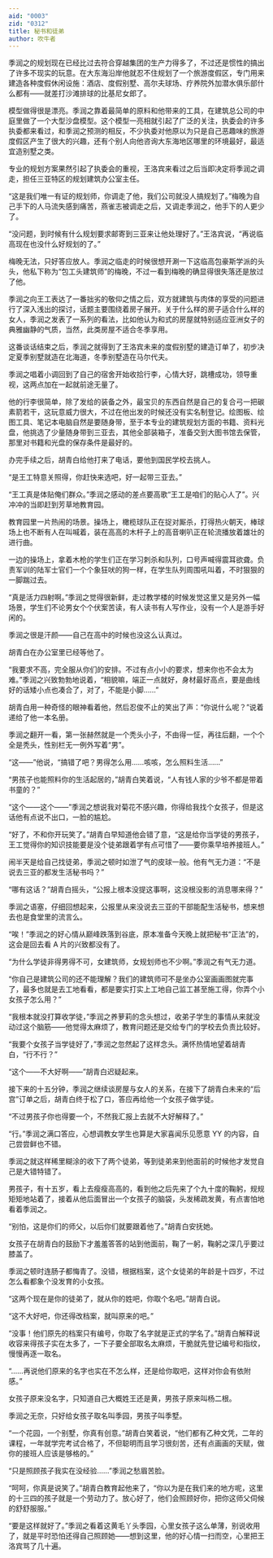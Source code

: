 ```yaml
---
aid: "0003"
zid: "0312"
title: 秘书和徒弟
author: 吹牛者
---
```


季润之的规划现在已经比过去符合穿越集团的生产力得多了，不过还是惯性的搞出了许多不现实的玩意。在大东海沿岸他就忍不住规划了一个旅游度假区，专门用来建造各种度假休闲设施：酒店、度假别墅、高尔夫球场、疗养院外加潜水俱乐部什么都有——就差打沙滩排球的比基尼女郎了。

模型做得很是漂亮。季润之靠着最简单的原料和他带来的工具，在建筑总公司的中庭里做了一个大型沙盘模型。这个模型一亮相就引起了广泛的关注，执委会的许多执委都来看过，和季润之预测的相反，不少执委对他原以为只是自己恶趣味的旅游度假区产生了很大的兴趣，还有个别人向他咨询大东海地区哪里的环境最好，最适宜造别墅之类。

专业的规划方案果然引起了执委会的重视，王洛宾来看过之后当即决定将季润之调走，担任三亚特区的规划建筑办公室主任。

“这是我们唯一有证的规划师，你调走了他，我们公司就没人搞规划了。”梅晚为自己手下的人马流失感到痛苦，燕雀志被调走之后，又调走季润之，他手下的人更少了。

“没问题，到时候有什么规划要求邮寄到三亚来让他处理好了。”王洛宾说，“再说临高现在也没什么好规划的了。”

梅晚无法，只好答应放人。季润之临走的时候很想开涮一下这临高包豪斯学派的头头，他私下称为“包工头建筑师”的梅晚，不过一看到梅晚的确显得很失落还是放过了他。

季润之向王工表达了一番拙劣的敬仰之情之后，双方就建筑与肉体的享受的问题进行了深入浅出的探讨，话题主要围绕着房子展开。关于什么样的房子适合什么样的女人，季润之发表了一系列的看法，比如他认为和式的房屋就特别适应亚洲女子的典雅幽静的气质，当然，此类房屋不适合冬季享用。

这番谈话结束之后，季润之就得到了王洛宾未来的度假别墅的建造订单了，初步决定夏季别墅就造在北海道，冬季别墅造在马尔代夫。

季润之唱着小调回到了自己的宿舍开始收拾行李，心情大好，跳槽成功，领导重视，这两点加在一起就前途无量了。

他的行李很简单，除了发给的装备之外，最宝贝的东西自然是自己的复合弓一把碳素箭若干，这玩意威力很大，不过在他出发的时候还没有实名制登记。绘图板、绘图工具、笔记本电脑自然是要随身带，至于本专业的建筑规划方面的书籍、资料光盘，他挑选了少量随身带到三亚去，其他全部装箱子，准备交到大图书馆去保管，那里对书籍和光盘的保存条件是最好的。

办完手续之后，胡青白给他打来了电话，要他到国民学校去挑人。

“是王工特意关照得，你赶快来选吧，好一起带三亚去。”

“王工真是体贴俺们群众。”季润之感动的差点要高歌“王工是咱们的贴心人了”。兴冲冲的当即赶到芳草地教育园。

教育园里一片热闹的场景。操场上，橄榄球队正在捉对厮杀，打得热火朝天，棒球场上也不断有人在叫喊着，装在高高的木杆子上的高音喇叭正在轮流播放着雄壮的进行曲。

一边的操场上，拿着木枪的学生们正在学习刺杀和队列，口号声喊得震耳欲聋。负责军训的陆军士官们一个个象狂吠的狗一样，在学生队列周围吼叫着，不时狠狠的一脚踹过去。

“真是活力四射啊。”季润之觉得很新鲜，走过教学楼的时候发觉这里又是另外一幅场景，学生们不论男女个个伏案苦读，有人读书有人写作业，没有一个人是游手好闲的。

季润之很是汗颜——自己在高中的时候也没这么认真过。

胡青白在办公室里已经等他了。

“我要求不高，完全服从你们的安排。不过有点小小的要求，想来你也不会太为难。”季润之兴致勃勃地说着，“相貌嘛，端正一点就好，身材最好高点，要是曲线好的话矮小点也凑合了，对了，不能是小脚……”

胡青白用一种奇怪的眼神看着他，然后忍俊不止的笑出了声：“你说什么呢？”说着递给了他一本名册。

季润之翻开一看，第一张赫然就是一个秃头小子，不由得一怔，再往后翻，一个个全是秃头，性别栏无一例外写着“男”。

“这——”他说，“搞错了吧？男得怎么用……咳咳，怎么照料生活……”

“男孩子也能照料你的生活起居的，”胡青白笑着说，“人有钱人家的少爷不都是带着书童的？”

“这个——这个——”季润之想说我对菊花不感兴趣，你得给我找个女孩子，但是这话他有点说不出口，一脸的尴尬。

“好了，不和你开玩笑了。”胡青白早知道他会错了意，“这是给你当学徒的男孩子，王工觉得你的知识技能要是没个徒弟跟着学有点可惜了——要你乘早培养接班人。”

闹半天是给自己找徒弟，季润之顿时如泄了气的皮球一般。他有气无力道：“不是说去三亚的都发生活秘书吗？”

“哪有这话？”胡青白摇头，“公报上根本没提这事啊，这没根没影的消息哪来得？”

季润之语塞，仔细回想起来，公报里从来没说去三亚的干部能配生活秘书，想来想去也是食堂里的流言么。

“唉！”季润之的好心情从巅峰跌落到谷底，原本准备今天晚上就把秘书“正法”的，这会是回去看 A 片的兴致都没有了。

“为什么学徒非得男得不可，女建筑师，女规划师也不少啊。”季润之有气无力道。

“你自己是建筑公司的还不能理解？我们的建筑师可不是坐办公室画画图就完事了，最多也就是去工地看看，都是要实打实上工地自己监工甚至施工得，你弄个小女孩子怎么用？”

“我根本就没打算收学徒，”季润之养萝莉的念头想过，收弟子学生的事情从来就没动过这个脑筋——他觉得太麻烦了，教育问题还是交给专门的学校去负责比较好。

“我要个女孩子当学徒好了，”季润之忽然起了这样念头。满怀热情地望着胡青白，“行不行？”

“这个——不大好啊——”胡青白迟疑起来。

接下来的十五分钟，季润之继续谈房屋与女人的关系，在接下了胡青白未来的“后宫”订单之后，胡青白终于松了口，答应再给他一个女孩子做学徒。

“不过男孩子你也得要一个，不然我汇报上去就不大好解释了。”

“行。”季润之满口答应，心想调教女学生也算是大家喜闻乐见愿意 YY 的内容，自己尝尝鲜也不错。

季润之就这样稀里糊涂的收下了两个徒弟，等到徒弟来到他面前的时候他才发觉自己是大错特错了。

男孩子，有十五岁，看上去瘦瘦高高的，看到他之后先来了个九十度的鞠躬，规规矩矩地站着了，接着从他后面冒出一个女孩子的脑袋，头发稀疏发黄，有点害怕地看着季润之。

“别怕，这是你们的师父，以后你们就要跟着他了。”胡青白安抚她。

女孩子在胡青白的鼓励下才羞羞答答的站到他面前，鞠了一躬，鞠躬之深几乎要过膝盖了。

季润之顿时连肠子都悔青了。没错，根据档案，这个女徒弟的年龄是十四岁，不过怎么看都象个没发育的小女孩。

“这两个现在是你的徒弟了，就从你的姓吧，你取个名吧。”胡青白说。

“这不大好吧，你还得改档案，就叫原来的吧。”

“没事！他们原先的档案只有编号，你取了名字就是正式的学名了。”胡青白解释说收容来得孩子实在太多了，一下子要全部取名太麻烦，干脆就先登记编号和指纹，慢慢再逐一取名。

“……再说他们原来的名字也实在不怎么样，还是给你取吧，这样对你会有依附感。”

女孩子原来没名字，只知道自己大概姓王还是黄，男孩子原来叫杨二根。

季润之无奈，只好给女孩子取名叫季园，男孩子叫季墅。

“一个花园，一个别墅，你真有创意。”胡青白笑着说，“他们都有乙种文凭，二年的课程，一年就学完考试合格了，不但聪明而且学习很刻苦，还有点画画的天赋，做你的接班人应该是够格的。”

“只是照顾孩子我实在没经验……”季润之愁眉苦脸。

“呵呵，你真是说笑了。”胡青白教育起他来了，“你以为是在我们来的地方呢，这里的十三四的孩子就是一个劳动力了。放心好了，他们会照顾好你，把你这师父伺候的舒舒服服。”

“要是这样就好了。”季润之看着这黄毛丫头季园，心里女孩子这么单薄，别说收用了，就是平时恐怕还得自己照顾她——想到这里，他的好心情一扫而空，心里把王洛宾骂了几十遍。
